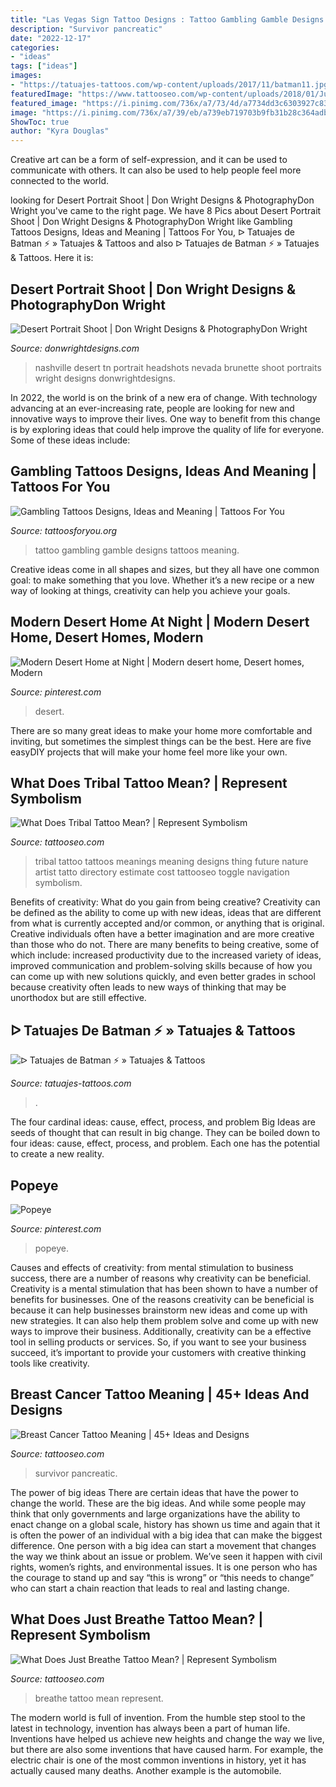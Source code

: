 ```yaml
---
title: "Las Vegas Sign Tattoo Designs : Tattoo Gambling Gamble Designs Tattoos Meaning"
description: "Survivor pancreatic"
date: "2022-12-17"
categories:
- "ideas"
tags: ["ideas"]
images:
- "https://tatuajes-tattoos.com/wp-content/uploads/2017/11/batman11.jpg"
featuredImage: "https://www.tattooseo.com/wp-content/uploads/2018/01/Just-Breathe-Tattoo-11.jpg"
featured_image: "https://i.pinimg.com/736x/a7/73/4d/a7734dd3c6303927c83827c1bc22d498.jpg"
image: "https://i.pinimg.com/736x/a7/39/eb/a739eb719703b9fb31b28c364adb2b22.jpg"
ShowToc: true
author: "Kyra Douglas"
---
```



Creative art can be a form of self-expression, and it can be used to communicate with others. It can also be used to help people feel more connected to the world.

	

		
looking for Desert Portrait Shoot | Don Wright Designs &amp; PhotographyDon Wright you've came to the right page. We have 8 Pics about Desert Portrait Shoot | Don Wright Designs &amp; PhotographyDon Wright like Gambling Tattoos Designs, Ideas and Meaning | Tattoos For You, ᐅ Tatuajes de Batman ⚡️ » Tatuajes &amp; Tattoos and also ᐅ Tatuajes de Batman ⚡️ » Tatuajes &amp; Tattoos. Here it is:
		
    
## Desert Portrait Shoot | Don Wright Designs &amp; PhotographyDon Wright

<img loading=lazy src="http://www.donwrightdesigns.com/wp-content/uploads/2012/02/DWD_4475-798x1200.jpg" onerror="this.onerror=null;this.src='https://tse4.mm.bing.net/th?id=OIP.f0JQjIRLZj_6O_Zc7dbulQHaLI&amp;pid=15.1';" alt="Desert Portrait Shoot | Don Wright Designs &amp; PhotographyDon Wright">

_Source: donwrightdesigns.com_

>nashville desert tn portrait headshots nevada brunette shoot portraits wright designs donwrightdesigns. 

	

In 2022, the world is on the brink of a new era of change. With technology advancing at an ever-increasing rate, people are looking for new and innovative ways to improve their lives. One way to benefit from this change is by exploring ideas that could help improve the quality of life for everyone. Some of these ideas include:

    
## Gambling Tattoos Designs, Ideas And Meaning | Tattoos For You

<img loading=lazy src="https://www.tattoosforyou.org/wp-content/uploads/2016/02/Gamble-Tattoo.jpg" onerror="this.onerror=null;this.src='https://tse1.mm.bing.net/th?id=OIP.k2VoHRhlzLv293Fc56UBYwHaLE&amp;pid=15.1';" alt="Gambling Tattoos Designs, Ideas and Meaning | Tattoos For You">

_Source: tattoosforyou.org_

>tattoo gambling gamble designs tattoos meaning. 

	

Creative ideas come in all shapes and sizes, but they all have one common goal: to make something that you love. Whether it’s a new recipe or a new way of looking at things, creativity can help you achieve your goals.

    
## Modern Desert Home At Night | Modern Desert Home, Desert Homes, Modern

<img loading=lazy src="https://i.pinimg.com/736x/a7/39/eb/a739eb719703b9fb31b28c364adb2b22.jpg" onerror="this.onerror=null;this.src='https://tse4.mm.bing.net/th?id=OIP.2ZbEQYvYfDaLacS-gNYPpQHaLG&amp;pid=15.1';" alt="Modern Desert Home at Night | Modern desert home, Desert homes, Modern">

_Source: pinterest.com_

>desert. 

	

There are so many great ideas to make your home more comfortable and inviting, but sometimes the simplest things can be the best. Here are five easyDIY projects that will make your home feel more like your own.

    
## What Does Tribal Tattoo Mean? | Represent Symbolism

<img loading=lazy src="https://www.tattooseo.com/wp-content/uploads/2013/11/Tribal-Tattoo-Meanings-11.jpg" onerror="this.onerror=null;this.src='https://tse3.mm.bing.net/th?id=OIP.uUv5oJRobBqXIxL4e_zLfgAAAA&amp;pid=15.1';" alt="What Does Tribal Tattoo Mean? | Represent Symbolism">

_Source: tattooseo.com_

>tribal tattoo tattoos meanings meaning designs thing future nature artist tatto directory estimate cost tattooseo toggle navigation symbolism. 

	

Benefits of creativity: What do you gain from being creative?
Creativity can be defined as the ability to come up with new ideas, ideas that are different from what is currently accepted and/or common, or anything that is original. Creative individuals often have a better imagination and are more creative than those who do not. There are many benefits to being creative, some of which include: increased productivity due to the increased variety of ideas, improved communication and problem-solving skills because of how you can come up with new solutions quickly, and even better grades in school because creativity often leads to new ways of thinking that may be unorthodox but are still effective.

    
## ᐅ Tatuajes De Batman ⚡️ » Tatuajes &amp; Tattoos

<img loading=lazy src="https://tatuajes-tattoos.com/wp-content/uploads/2017/11/batman11.jpg" onerror="this.onerror=null;this.src='https://tse3.mm.bing.net/th?id=OIP.PXhN5wFfNAUJuvI4otXecgHaGa&amp;pid=15.1';" alt="ᐅ Tatuajes de Batman ⚡️ » Tatuajes &amp; Tattoos">

_Source: tatuajes-tattoos.com_

>. 

	

The four cardinal ideas: cause, effect, process, and problem
Big Ideas are seeds of thought that can result in big change. They can be boiled down to four ideas: cause, effect, process, and problem. Each one has the potential to create a new reality.

    
## Popeye

<img loading=lazy src="https://i.pinimg.com/736x/a7/73/4d/a7734dd3c6303927c83827c1bc22d498.jpg" onerror="this.onerror=null;this.src='https://tse3.mm.bing.net/th?id=OIP.da1pFl_aA09S5OEJp-b9iwHaK4&amp;pid=15.1';" alt="Popeye">

_Source: pinterest.com_

>popeye. 

	

Causes and effects of creativity: from mental stimulation to business success, there are a number of reasons why creativity can be beneficial.
Creativity is a mental stimulation that has been shown to have a number of benefits for businesses. One of the reasons creativity can be beneficial is because it can help businesses brainstorm new ideas and come up with new strategies. It can also help them problem solve and come up with new ways to improve their business. Additionally, creativity can be a effective tool in selling products or services. So, if you want to see your business succeed, it’s important to provide your customers with creative thinking tools like creativity.

    
## Breast Cancer Tattoo Meaning | 45+ Ideas And Designs

<img loading=lazy src="https://www.tattooseo.com/wp-content/uploads/2016/03/Breast-Cancer-Tattoos-12.jpg" onerror="this.onerror=null;this.src='https://tse2.mm.bing.net/th?id=OIP.rbmAY05E36vT3hunmGuFWQAAAA&amp;pid=15.1';" alt="Breast Cancer Tattoo Meaning | 45+ Ideas and Designs">

_Source: tattooseo.com_

>survivor pancreatic. 

	

The power of big ideas
There are certain ideas that have the power to change the world. These are the big ideas. And while some people may think that only governments and large organizations have the ability to enact change on a global scale, history has shown us time and again that it is often the power of an individual with a big idea that can make the biggest difference.
One person with a big idea can start a movement that changes the way we think about an issue or problem. We’ve seen it happen with civil rights, women’s rights, and environmental issues. It is one person who has the courage to stand up and say “this is wrong” or “this needs to change” who can start a chain reaction that leads to real and lasting change.

    
## What Does Just Breathe Tattoo Mean? | Represent Symbolism

<img loading=lazy src="https://www.tattooseo.com/wp-content/uploads/2018/01/Just-Breathe-Tattoo-11.jpg" onerror="this.onerror=null;this.src='https://tse4.mm.bing.net/th?id=OIP.mhJiMm4pWL_BDHxzyNn_5wAAAA&amp;pid=15.1';" alt="What Does Just Breathe Tattoo Mean? | Represent Symbolism">

_Source: tattooseo.com_

>breathe tattoo mean represent. 

	

The modern world is full of invention. From the humble step stool to the latest in technology, invention has always been a part of human life. Inventions have helped us achieve new heights and change the way we live, but there are also some inventions that have caused harm. For example, the electric chair is one of the most common inventions in history, yet it has actually caused many deaths. Another example is the automobile.

